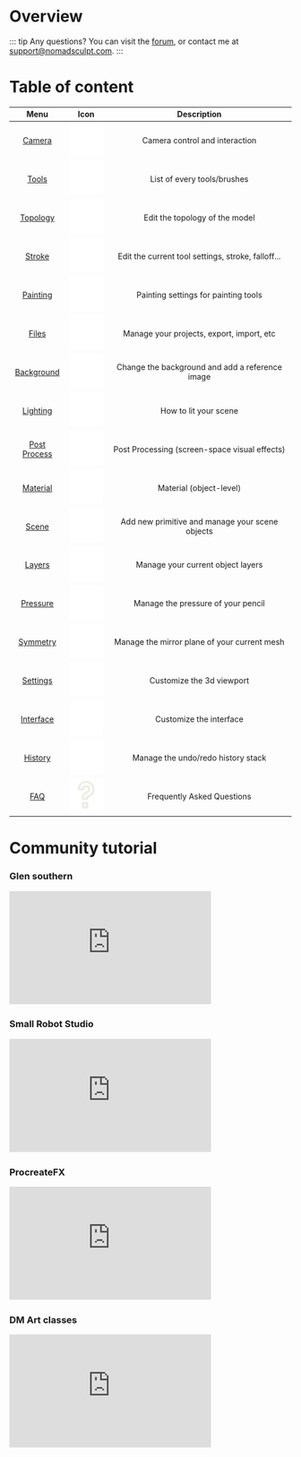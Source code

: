 # Overview

::: tip Any questions?
You can visit the [forum](https://forum.nomadsculpt.com), or contact me at <support@nomadsculpt.com>.
:::

# Table of content

| Menu                           | Icon                                | Description  |
| :---:                          | :---:                               | :---:        |
| [Camera](camera.md)            | ![](./icons/camera.png#small)       | Camera control and interaction |
| [Tools](tools.md)              | ![](./icons/tools.png#small)        | List of every tools/brushes |
| [Topology](topology.md)        | ![](./icons/grid.png#small)         | Edit the topology of the model |
| [Stroke](stroke.md)            | ![](./icons/pencil.png#small)       | Edit the current tool settings, stroke, falloff... |
| [Painting](painting.md)	     | ![](./icons/paint.png#small)        | Painting settings for painting tools |
| [Files](files.md)              | ![](./icons/open.png#small)         | Manage your projects, export, import, etc |
| [Background](background.md)    | ![](./icons/image.png#small)        | Change the background and add a reference image |
| [Lighting](lighting.md)        | ![](./icons/sun.png#small)          | How to lit your scene |
| [Post Process](postprocess.md) | ![](./icons/post_process.png#small) | Post Processing (screen-space visual effects) |
| [Material](material.md)        | ![](./icons/material.png#small)     | Material (object-level) |
| [Scene](scene.md)              | ![](./icons/scene.png#small)        | Add new primitive and manage your scene objects |
| [Layers](layers.md)            | ![](./icons/layers.png#small)       | Manage your current object layers |
| [Pressure](pressure.md)        | ![](./icons/pressure.png#small)     | Manage the pressure of your pencil |
| [Symmetry](symmetry.md)        | ![](./icons/symmetry.png#small)     | Manage the mirror plane of your current mesh |
| [Settings](settings.md)        | ![](./icons/settings.png#small)     | Customize the 3d viewport |
| [Interface](interface.md)      | ![](./icons/interface.png#small)    | Customize the interface |
| [History](history.md)          | ![](./icons/history.png#small)      | Manage the undo/redo history stack |
| [FAQ](faq.md)                  | ![](./icons/faq.png#small)          | Frequently Asked Questions |

# Community tutorial

### Glen southern

<iframe width="360" height="202" frameborder="0" allow="autoplay; encrypted-media;" allowfullscreen
src="https://www.youtube.com/embed/videoseries?list=PLMiwb2mOovgx84CyRq1Mp9KGGW1pLVGun" 
></iframe>

###  Small Robot Studio

<iframe width="360" height="202" frameborder="0" allow="autoplay; encrypted-media;" allowfullscreen
src="https://www.youtube.com/embed/videoseries?list=PLYgW0C-nQEFNSS2llnNjkx8NpN6MXhfdI"
></iframe>

### ProcreateFX

<iframe width="360" height="202" frameborder="0" allow="autoplay; encrypted-media;" allowfullscreen
src="https://www.youtube.com/embed/videoseries?list=PLB7Y73iM30v7ccCdSeYt2A7p7eo7_g3Uy" 
></iframe>

### DM Art classes

<iframe width="360" height="202" frameborder="0" allow="autoplay; encrypted-media;" allowfullscreen
src="https://www.youtube.com/embed/videoseries?list=PLecwVdXezX3SRHBQ1_se93qOGtqvLZj_E"
></iframe>

<!-- 
::: tip
This is a tip
:::

::: warning
This is a warning
:::

::: danger Error
This is a dangerous warning
:::

::: details
This is a details block, which does not work in IE / Edge
:::
-->